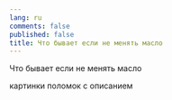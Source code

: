 ```yaml
---
lang: ru
comments: false
published: false
title: Что бывает если не менять масло
---
```

Что бывает если не менять масло

картинки поломок с описанием